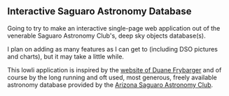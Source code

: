 Interactive Saguaro Astronomy Database
--------------------------------------

Going to try to make an interactive single-page web application
out of the venerable Saguaro Astronomy Club's, deep sky objects database(s).

I plan on adding as many features as I can get to (including DSO pictures and 
charts), but it may take a little while.

This lowli application is inspired by the <a href="http://www.virtualcolony.com/sac/">website of Duane Frybarger</a> 
and of course by the long running and oft used, most generous, freely available astronomy database
provided by the <a href="http://www.saguaroastro.org/">Arizona Saguaro Astronomy Club</a>.
